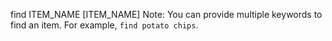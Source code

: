 <!-- markdownlint-disable-file first-line-h1 -->
find ITEM_NAME [ITEM_NAME]
Note: You can provide multiple keywords to find an item. For example, `find potato chips`. 
